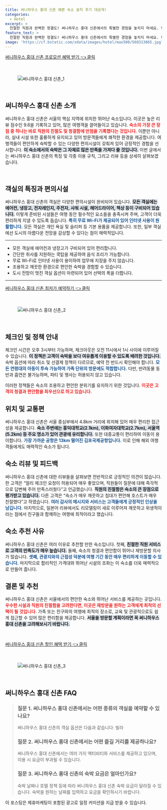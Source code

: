 ```yaml
---
title: 써니하우스 홍대 신촌 예쁜 숙소 솔직 후기 대공개!
categories:
  - Hotel
excerpt: >
  친절한 직원과 완벽한 청결도! 써니하우스 홍대 신촌에서의 특별한 경험을 놓치지 마세요. 편안함과 가성비는 물론 홍대와 가까운 위치까지 매력 만점입니다!
feature_text: >
  친절한 직원과 완벽한 청결도! 써니하우스 홍대 신촌에서의 특별한 경험을 놓치지 마세요. 편안함과 가성비는 물론 홍대와 가까운 위치까지 매력 만점입니다!
image: 'https://cf.bstatic.com/xdata/images/hotel/max500/560313865.jpg?k=7a616835b23754e2b157cd273e181c0d9b59453a996ee363de65c584e852d253&o=&hp=1'
---
```


<p><a class="modoo-button" href="https://tinyurl.com/24b4gj68" rel="nofollow noopener">써니하우스 홍대 신촌 프로모션 혜택 받기 👈 클릭</a></p><br/>
<figure class="image"><img alt="써니하우스 홍대 신촌_1" src="https://cf.bstatic.com/xdata/images/hotel/max1024x768/563732622.jpg?k=30cc941f1f7e7ae1bef388c7cf84a808d6e2dc4252ccd53febeefa8b6823eda5&amp;o=&amp;hp=1"/></figure><br/>

<h2 data-ke-size="size26" id="써니하우스-홍대-신촌-소개">써니하우스 홍대 신촌 소개</h2>
<p data-ke-size="size16">써니하우스 홍대 신촌은 서울의 핵심 지역에 위치한 뛰어난 숙소입니다. 이곳은 높은 리뷰 점수인 9.6을 기록하고 있어, 많은 여행객을 끌어들이고 있습니다. <b><span style="color: #ee2323;">숙소의 가장 큰 장점 중 하나는 바로 직원의 친절도 및 청결함에 만점을 기록했다는 것입니다.</span></b> 이뿐만 아니라, 실내 시설 또한 훌륭하게 유지되고 있어 방문객들에게 쾌적한 환경을 제공합니다. 여행객들이 편안하게 숙박할 수 있는 다양한 편의시설이 갖춰져 있어 긍정적인 경험을 선사합니다. <b><span style="background-color: #21538527;">이 숙소에서의 숙박은 그 자체로 많은 만족을 가져다 줄 것입니다.</span></b> 이번 글에서는 써니하우스 홍대 신촌의 특징 및 각종 이용 규칙, 그리고 리뷰 등을 상세히 살펴보겠습니다.</p>
<p data-ke-size="size16"> </p>
<h2 data-ke-size="size23" id="객실-특징">객실의 특징과 편의시설</h2>
<p data-ke-size="size16">써니하우스 홍대 신촌의 객실은 다양한 편의시설이 완비되어 있습니다. <b><span style="background-color: #21538527;">모든 객실에는 에어컨, 냉장고, 전자레인지, 주전자, 샤워 시설, 헤어드라이어, 책상 등이 구비되어 있습니다.</span></b> 이렇게 준비된 시설들은 여행 동안 필수적인 요소들을 충족시켜 주며, 고객이 더욱 편리하게 지낼 수 있도록 돕습니다. <b><span style="color: #1a5490;">특히 무료 Wi-Fi가 제공되어 있어 인터넷 사용이 원활합니다.</span></b> 모든 객실은 개인 욕실 및 슬리퍼 등 기본 용품을 제공합니다. 또한, 일부 객실에선 도시의 아름다운 전망을 감상할 수 있다는 점이 매력적입니다.</p>
<hr contenteditable="false" data-ke-style="style5" data-ke-type="horizontalRule"/>
<ul data-ke-list-type="disc" style="list-style-type: disc;">
<li>모든 객실에 에어컨과 냉장고가 구비되어 있어 편리합니다.</li>
<li>간단한 취사를 지원하는 쿡탑을 제공하여 음식 조리가 가능합니다.</li>
<li>무료 Wi-Fi로 인터넷 사용이 용이하여 업무에 지장을 주지 않습니다.</li>
<li>조용하고 깨끗한 환경으로 편안한 숙박을 경험할 수 있습니다.</li>
<li>도시 전망이 멋진 객실 옵션이 마련되어 있어 선택의 폭을 더합니다.</li>
</ul>
<hr contenteditable="false" data-ke-style="style5" data-ke-type="horizontalRule"/>
<p><a class="modoo-button" href="https://tinyurl.com/24b4gj68" rel="nofollow noopener">써니하우스 홍대 신촌 최저가 예약하기 👈 클릭</a></p><br/>
<figure class="image"><img alt="써니하우스 홍대 신촌_2" src="https://cf.bstatic.com/xdata/images/hotel/max500/560313865.jpg?k=7a616835b23754e2b157cd273e181c0d9b59453a996ee363de65c584e852d253&amp;o=&amp;hp=1"/></figure><br/>
<h2 data-ke-size="size23" id="체크인-및-정책">체크인 및 정책 안내</h2>
<p data-ke-size="size16">체크인 시간은 오후 3시부터 가능하며, 체크아웃은 오전 11시에서 1시 사이에 이루어질 수 있습니다. <b><span style="background-color: #21538527;">이 정책은 고객이 숙박을 보다 여유롭게 이용할 수 있도록 배려한 것입니다.</span></b> 숙박 옵션에 따라 취소 및 선결제 정책이 다르므로, 예약 전 반드시 확인해야 합니다. <b><span style="color: #1a5490;">모든 연령대의 아동이 투숙 가능하여 가족 단위의 방문에도 적합합니다.</span></b> 다만, 반려동물 동반과 흡연은 불가능하며, 파티 및 행사는 허용되지 않고 있습니다.</p>
<p data-ke-size="size16">이러한 정책들은 숙소의 조용하고 편안한 분위기를 유지하기 위한 것입니다. <b><span style="color: #ee2323;">이곳은 고객의 청결과 편안함을 최우선으로 하고 있습니다.</span></b></p>
<h2 data-ke-size="size23" id="위치-및-교통편">위치 및 교통편</h2>
<p data-ke-size="size16">써니하우스 홍대 신촌은 서울 중심부에서 4.8km 거리에 위치해 있어 매우 편리한 접근성을 제공합니다. <b><span style="background-color: #21538527;">숙소 주변에는 홍익대학교(2.1km), 이화여자대학교(2.7km), 서울역(5.2km) 등 주요 명소가 있어 관광에 유리합니다.</span></b> 또한 대중교통이 편리하여 이동이 용이합니다. <b><span style="color: #1a5490;">가장 가까운 공항은 13km 떨어진 김포국제공항입니다.</span></b> 이로 인해 해외 여행객들에게도 매력적인 숙소가 됩니다.</p>
<h2 data-ke-size="size26" id="숙소-리뷰-및-피드백">숙소 리뷰 및 피드백</h2>
<p data-ke-size="size16">써니하우스 홍대 신촌에 대한 리뷰들을 살펴보면 전반적으로 긍정적인 의견이 많습니다. 한 고객은 “얼리 체크인 요청이 허용되어 매우 좋았으며, 직원들이 질문에 대해 즉각적으로 답변해 주어 만족스러웠다”고 언급했습니다. <b><span style="background-color: #21538527;">직원의 친절함은 숙소의 큰 장점으로 평가받고 있습니다.</span></b> 다른 고객은 “숙소가 매우 깨끗하고 침대가 편안해 호스트가 매우 친절했다”고 하였습니다. <b><span style="color: #1a5490;">여러 감사의 메시지와 서비스는 고객들에게 긍정적인 인상을 남깁니다.</span></b> 마지막으로, 일본어 리뷰에서도 리모델링이 새로 이루어져 깨끗하고 위생적이라는 점에서 친구들과 함께하는 여행에 최적이라고 했습니다.</p>
<h2 data-ke-size="size23" id="숙소-추천-사유">숙소 추천 사유</h2>
<p data-ke-size="size16">써니하우스 홍대 신촌은 여러 이유로 추천할 만한 숙소입니다. 첫째, <b><span style="background-color: #21538527;">친절한 직원 서비스로 고객의 만족도가 매우 높습니다.</span></b> 둘째, 숙소의 청결과 편안함이 뛰어나 재방문할 의사가 많습니다. <b><span style="color: #1a5490;">셋째, 관광지와의 근접성 덕분에 여행 기간 동안 매우 편리하게 이동할 수 있습니다.</span></b> 마지막으로 합리적인 가격대와 뛰어난 시설의 조화는 이 숙소를 더욱 매력적으로 만들어 줍니다.</p>
<h2 data-ke-size="size26" id="결론-및-추천">결론 및 추천</h2>
<p data-ke-size="size16">써니하우스 홍대 신촌은 서울에서의 편안한 숙소와 뛰어난 서비스를 제공하는 곳입니다. <b><span style="color: #ee2323;">우수한 시설과 직원의 친절함을 고려한다면, 이곳은 재방문을 원하는 고객에게 최적의 선택이 될 것입니다.</span></b> 가족 또는 친구와의 여행에 최적의 장소로, 교육 및 관광적으로도 쉽게 접근할 수 있어 많은 편리함을 제공합니다. <b><span style="background-color: #21538527;">서울을 방문할 계획이라면 꼭 써니하우스 홍대 신촌을 고려해보시기 바랍니다.</span></b></p>
<p data-ke-size="size16"> </p>

<p><a class="modoo-button" href="https://tinyurl.com/24b4gj68" rel="nofollow noopener">써니하우스 홍대 신촌 할인 혜택 받기 👈 클릭</a></p><br>

<figure class="image"><img src="https://cf.bstatic.com/xdata/images/hotel/max500/570458143.jpg?k=1a1023531e3a9a21df5321223d30c4a7a2b2b8cb0b754bfcb80400ffe5d122d9&o=&hp=1" alt="써니하우스 홍대 신촌_3"></figure><br>
<h2 id="써니하우스 홍대 신촌_FAQ">써니하우스 홍대 신촌 FAQ</h2>
<div itemscope="" itemtype="https://schema.org/FAQPage"> 
<blockquote> 
<div itemscope="" itemprop="mainEntity" itemtype="https://schema.org/Question"> 
<h3 id="질문_1" itemprop="name">질문 1. 써니하우스 홍대 신촌에서는 어떤 종류의 객실을 예약할 수 있나요?</h3> 
<div itemscope="" itemprop="acceptedAnswer" itemtype="https://schema.org/Answer"> 
<span itemprop="text"> 
<p>써니하우스 홍대 신촌의 객실 옵션은 다음과 같습니다: 빌라</p> 
</span> 
</div> 
</div> 
<div itemscope="" itemprop="mainEntity" itemtype="https://schema.org/Question"> 
<h3 id="질문_2" itemprop="name">질문 2. 써니하우스 홍대 신촌에서는 어떤 즐길 거리를 제공하나요?</h3> 
<div itemscope="" itemprop="acceptedAnswer" itemtype="https://schema.org/Answer"> 
<span itemprop="text"> 
<p>써니하우스 홍대 신촌에서는 여러 가지 액티비티와 서비스를 제공하고 있으며, 이용 시 요금이 부과될 수 있습니다.</p> 
</span> 
</div> 
</div> 
<div itemscope="" itemprop="mainEntity" itemtype="https://schema.org/Question"> 
<h3 id="질문_3" itemprop="name">질문 3. 써니하우스 홍대 신촌의 숙박 요금은 얼마인가요?</h3> 
<div itemscope="" itemprop="acceptedAnswer" itemtype="https://schema.org/Answer"> 
<span itemprop="text"> 
<p>숙박 날짜나 호텔 정책 등에 따라 써니하우스 홍대 신촌 숙박 요금이 달라질 수 있습니다. 숙박을 원하는 날짜를 입력하고 요금을 확인하시기 바랍니다.</p> 
</span> 
</div> 
</div> 
</blockquote> 
</div><p>이 포스팅은 제휴마케팅이 포함된 광고로 일정 커미션을 지급 받을 수 있습니다.</p>

